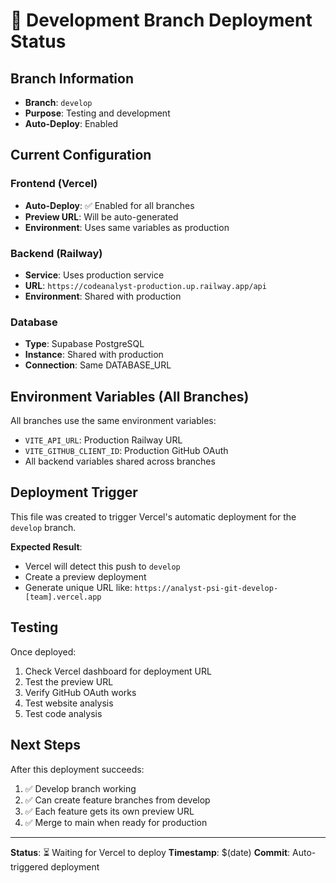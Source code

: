 # 🚀 Development Branch Deployment Status

## Branch Information
- **Branch**: `develop`
- **Purpose**: Testing and development
- **Auto-Deploy**: Enabled

## Current Configuration

### Frontend (Vercel)
- **Auto-Deploy**: ✅ Enabled for all branches
- **Preview URL**: Will be auto-generated
- **Environment**: Uses same variables as production

### Backend (Railway)  
- **Service**: Uses production service
- **URL**: `https://codeanalyst-production.up.railway.app/api`
- **Environment**: Shared with production

### Database
- **Type**: Supabase PostgreSQL
- **Instance**: Shared with production
- **Connection**: Same DATABASE_URL

## Environment Variables (All Branches)

All branches use the same environment variables:
- `VITE_API_URL`: Production Railway URL
- `VITE_GITHUB_CLIENT_ID`: Production GitHub OAuth
- All backend variables shared across branches

## Deployment Trigger

This file was created to trigger Vercel's automatic deployment for the `develop` branch.

**Expected Result**: 
- Vercel will detect this push to `develop`
- Create a preview deployment
- Generate unique URL like: `https://analyst-psi-git-develop-[team].vercel.app`

## Testing

Once deployed:
1. Check Vercel dashboard for deployment URL
2. Test the preview URL
3. Verify GitHub OAuth works
4. Test website analysis
5. Test code analysis

## Next Steps

After this deployment succeeds:
1. ✅ Develop branch working
2. ✅ Can create feature branches from develop
3. ✅ Each feature gets its own preview URL
4. ✅ Merge to main when ready for production

---

**Status**: ⏳ Waiting for Vercel to deploy
**Timestamp**: $(date)
**Commit**: Auto-triggered deployment

